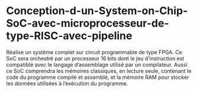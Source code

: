# Conception-d-un-System-on-Chip-SoC-avec-microprocesseur-de-type-RISC-avec-pipeline

Réalise un système complet sur circuit programmable de type FPGA. Ce SoC sera orchestré par un processeur 16 bits 
dont le jeu d’instruction est compatible avec le langage d’assemblage utilisé
par un compilateur. Aussi ce SoC comprendra les mémoires classiques, en lecture seule,
contenant le code du programme compilé et assemblé, et la mémoire RAM pour
stocker les données utilisées à l’exécution du programme.

